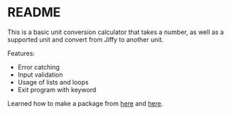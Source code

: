 # README

This is a basic unit conversion calculator that takes a number, as well as a supported unit and convert from Jiffy to another unit.

  

Features:


 - Error catching
- Input validation
- Usage of lists and loops
- Exit program with keyword


Learned how to make a package from [here](https://python-packaging-tutorial.readthedocs.io/en/latest/setup_py.html) and [here](https://dzone.com/articles/executable-package-pip-install).

